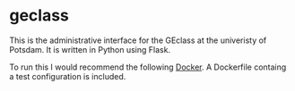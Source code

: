 # geclass

This is the administrative interface for the GEclass at the univeristy of Potsdam. It is written in Python using Flask.

To run this I would recommend the following [Docker](https://hub.docker.com/r/tiangolo/uwsgi-nginx-flask/). A Dockerfile containg
a test configuration is included.
